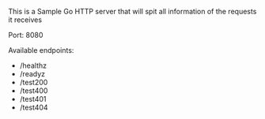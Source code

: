 This is a Sample Go HTTP server that will spit all information of the requests it receives

Port: 8080

Available endpoints:
- /healthz
- /readyz
- /test200
- /test400
- /test401
- /test404
